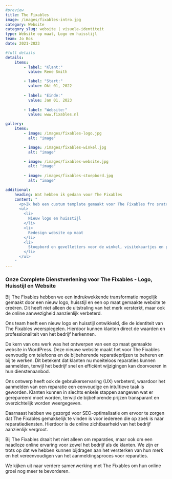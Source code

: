 ```yaml
---
#preview
title: The Fixables
image: /images/fixables-intro.jpg
category: Website
category_slug: website | visuele-identiteit
type: Website op maat, Logo en huisstijl
team: Jo Bos
date: 2021-2023

#full details
details:
    items:
        - label: "Klant:"
          value: Rene Smith

        - label: "Start:"
          value: Okt 01, 2022
        
        - label: "Einde:"
          value: Jan 01, 2023
        
        - label: "Website:"
          value: www.fixables.nl

gallery: 
    items:
        - image: /images/fixables-logo.jpg
          alt: "image"

        - image: /images/fixables-winkel.jpg
          alt: "image"

        - image: /images/fixables-website.jpg
          alt: "image"
        
        - image: /images/fixables-stoepbord.jpg
          alt: "image"

additional:
    heading: Wat hebben ik gedaan voor The Fixables
    content: "
      <p>Ik heb een custum template gemaakt voor The Fixables fro sratch waar de klant een telefoon kan toevoegen met de daarbehorde reparatie prijzen. Voor dit project heb ik samengewerkt met een SEO bureau en is de website geoptimaliseerd voor google.</p>
      <ul>
        <li>
          Nieuw logo en huisstijl
        </li>
        <li>
          Redesign website op maat
        </li>
        <li>
          Stoepbord en gevelletters voor de winkel, visitekaartjes en presentatie
        </li>
      </ul>
    "
---
```


### Onze Complete Dienstverlening voor The Fixables - Logo, Huisstijl en Website

Bij The Fixables hebben we een indrukwekkende transformatie mogelijk gemaakt door een nieuw logo, huisstijl en een op maat gemaakte website te creëren. Dit heeft niet alleen de uitstraling van het merk versterkt, maar ook de online aanwezigheid aanzienlijk verbeterd.

Ons team heeft een nieuw logo en huisstijl ontwikkeld, die de identiteit van The Fixables weerspiegelen. Hierdoor kunnen klanten direct de waarden en professionaliteit van het bedrijf herkennen.

De kern van ons werk was het ontwerpen van een op maat gemaakte website in WordPress. Deze nieuwe website maakt het voor The Fixables eenvoudig om telefoons en de bijbehorende reparatieprijzen te beheren en bij te werken. Dit betekent dat klanten nu moeiteloos reparaties kunnen aanmelden, terwijl het bedrijf snel en efficiënt wijzigingen kan doorvoeren in hun dienstenaanbod.

Ons ontwerp heeft ook de gebruikerservaring (UX) verbeterd, waardoor het aanmelden van een reparatie een eenvoudige en intuïtieve taak is geworden. Klanten kunnen in slechts enkele stappen aangeven wat er gerepareerd moet worden, terwijl de bijbehorende prijzen transparant en overzichtelijk worden weergegeven.

Daarnaast hebben we gezorgd voor SEO-optimalisatie om ervoor te zorgen dat The Fixables gemakkelijk te vinden is voor iedereen die op zoek is naar reparatiediensten. Hierdoor is de online zichtbaarheid van het bedrijf aanzienlijk vergroot.

Bij The Fixables draait het niet alleen om reparaties, maar ook om een naadloze online ervaring voor zowel het bedrijf als de klanten. We zijn er trots op dat we hebben kunnen bijdragen aan het versterken van hun merk en het vereenvoudigen van het aanmeldingsproces voor reparaties.

We kijken uit naar verdere samenwerking met The Fixables om hun online groei nog meer te bevorderen.